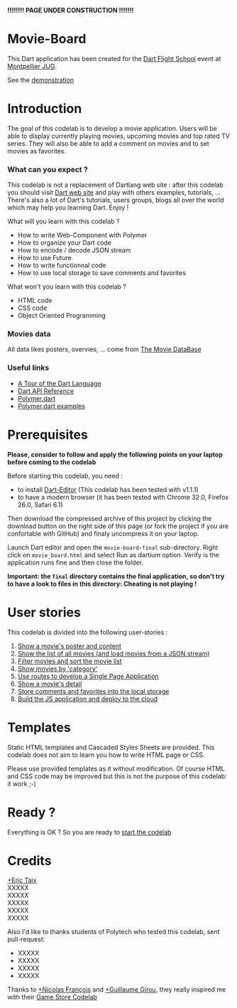 **!!!!!!!! PAGE UNDER CONSTRUCTION !!!!!!!**  
  
# Movie-Board


This Dart application has been created for the [Dart Flight School](https://www.dartlang.org/events/2014/flight-school/) event at [Montpellier JUG](http://www.jug-montpellier.org).  

See the [demonstration](http://eric-taix.github.io/movie-board/)

# Introduction


The goal of this codelab is to develop a movie application. Users will be able to display currently playing movies, upcoming movies and top rated TV series. They will also be able to add a comment on movies and to set movies as favorites.  


### What can you expect ?


This codelab is not a replacement of Dartlang web site : after this codelab you should visit [Dart web site](https://www.dartlang.org/) and play with others examples, tutorials, ... There's also a lot of Dart's tutorials, users groups, blogs all over the world which may help you learning Dart. Enjoy !
  
What will you learn with this codelab ?  
  
*   How to write Web-Component with Polymer  
*   How to organize your Dart code  
*   How to encode / decode JSON stream  
*   How to use Future  
*   How to write functionnal code  
*   How to use local storage to save comments and favorites
  
What won't you learn with this codelab ?  
  
*   HTML code  
*   CSS code  
*   Object Oriented Programming  
  
  
### Movies data
All data likes posters, overvies, ... come from [The Movie DataBase](http://www.themoviedb.org/)  
  
### Useful links
- [A Tour of the Dart Language][2]
- [Dart API Reference][3]
- [Polymer.dart][4]
- [Polymer.dart examples][5]
  
  
# Prerequisites  
**Please, consider to follow and apply the following points on your laptop before coming to the codelab**  

Before starting this codelab, you need :  
  
*   to install [Dart-Editor](http://www.dartlang.org) (This codelab has been tested with v1.1.1)  
*   to have a modern browser (it has been tested with Chrome 32.0, Firefox 26.0, Safari 6.1)  

Then download the compressed archive of this project by clicking the download button on the right side of this page (or fork the project if you are confortable with GitHub) and finaly uncompress it on your laptop. 

Launch Dart editor and open the `movie-board-final` sub-directory. Right click on `movie_board.html` and select Run as dartium option. Verify is the application runs fine and then close the folder.
  
**Important: the `final` directory contains the final application, so don't try to have a look to files in this directory: Cheating is not playing !**  
  
# User stories
This codelab is divided into the following user-stories :

1. [Show a movie's poster and content](docs/user-story-1.md)
2. [Show the list of all movies (and load movies from a JSON stream)](docs/user-story-2.md)
3. [Filter movies and sort the movie list](user-story-3.md)
4. [Show movies by 'category'](user-story-4.md)
5. [Use routes to develop a Single Page Application](user-story-6.md)
6. [Show a movie's detail](user-story-6.md)
7. [Store comments and favorites into the local storage](user-story-7.md)
8. [Build the JS application and deploy to the cloud](user-story-8.md)
  
# Templates
Static HTML templates and Cascaded Styles Sheets are provided. This codelab does not aim to learn you how to write HTML page or CSS.  
  
Please use provided templates as it without modification. Of course HTML and CSS code may be improved but this is not the purpose of this codelab: it work ;-)  

# Ready ?
Everything is OK ? So you are ready to [start the codelab](docs/user-story-1.md)
  
# Credits
[+Eric Taix](https://plus.google.com/u/0/+EricTaix)  
XXXXX  
XXXXX  
XXXXX  
XXXXX  
XXXXX  
  
Also I'd like to thanks students of Polytech who tested this codelab, sent pull-request:  
*  XXXXX  
*  XXXXX  
*  XXXXX  
*  XXXXX  

Thanks to [+Nicolas François](https://plus.google.com/+NicolasFrancois) and [+Guillaume Girou](https://plus.google.com/+GuillaumeGirou), they really inspired me with their [Game Store Codelab](https://github.com/dartlangfr/game-store-codelab)  
  
  
[1]: https://www.dartlang.org/
[2]: https://www.dartlang.org/docs/dart-up-and-running/contents/ch02.html
[3]: http://api.dartlang.org/docs/channels/stable/latest/
[4]: https://www.dartlang.org/polymer-dart/
[5]: https://github.com/sethladd/dart-polymer-dart-examples/tree/master/web

 
